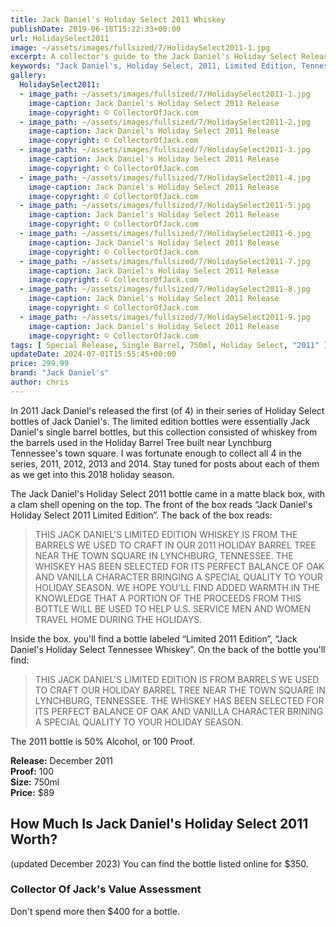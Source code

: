 ```yaml
---
title: Jack Daniel's Holiday Select 2011 Whiskey
publishDate: 2019-06-18T15:22:33+00:00
url: HolidaySelect2011
image: ~/assets/images/fullsized/7/HolidaySelect2011-1.jpg
excerpt: A collector's guide to the Jack Daniel's Holiday Select Release from 2011
keywords: "Jack Daniel's, Holiday Select, 2011, Limited Edition, Tennessee Whiskey, Holiday, Single Barrel, Christmas, Lynchburg, Tennessee, CollectorOfJack"
gallery:
  HolidaySelect2011:
  - image_path: ~/assets/images/fullsized/7/HolidaySelect2011-1.jpg
    image-caption: Jack Daniel's Holiday Select 2011 Release
    image-copyright: © CollectorOfJack.com
  - image_path: ~/assets/images/fullsized/7/HolidaySelect2011-2.jpg
    image-caption: Jack Daniel's Holiday Select 2011 Release
    image-copyright: © CollectorOfJack.com
  - image_path: ~/assets/images/fullsized/7/HolidaySelect2011-3.jpg
    image-caption: Jack Daniel's Holiday Select 2011 Release
    image-copyright: © CollectorOfJack.com
  - image_path: ~/assets/images/fullsized/7/HolidaySelect2011-4.jpg
    image-caption: Jack Daniel's Holiday Select 2011 Release
    image-copyright: © CollectorOfJack.com
  - image_path: ~/assets/images/fullsized/7/HolidaySelect2011-5.jpg
    image-caption: Jack Daniel's Holiday Select 2011 Release
    image-copyright: © CollectorOfJack.com
  - image_path: ~/assets/images/fullsized/7/HolidaySelect2011-6.jpg
    image-caption: Jack Daniel's Holiday Select 2011 Release
    image-copyright: © CollectorOfJack.com
  - image_path: ~/assets/images/fullsized/7/HolidaySelect2011-7.jpg
    image-caption: Jack Daniel's Holiday Select 2011 Release
    image-copyright: © CollectorOfJack.com
  - image_path: ~/assets/images/fullsized/7/HolidaySelect2011-8.jpg
    image-caption: Jack Daniel's Holiday Select 2011 Release
    image-copyright: © CollectorOfJack.com
  - image_path: ~/assets/images/fullsized/7/HolidaySelect2011-9.jpg
    image-caption: Jack Daniel's Holiday Select 2011 Release
    image-copyright: © CollectorOfJack.com
tags: [ Special Release, Single Barrel, 750ml, Holiday Select, "2011" ]
updateDate: 2024-07-01T15:55:45+00:00
price: 299.99
brand: "Jack Daniel's"
author: chris
---
```

In 2011 Jack Daniel's released the first (of 4) in their series of Holiday Select bottles of Jack Daniel's. The limited edition bottles were essentially Jack Daniel's single barrel bottles, but this collection consisted of whiskey from the barrels used in the Holiday Barrel Tree built near Lynchburg Tennessee's town square. I was fortunate enough to collect all 4 in the series, 2011, 2012, 2013 and 2014. Stay tuned for posts about each of them as we get into this 2018 holiday season.

The Jack Daniel's Holiday Select 2011 bottle came in a matte black box, with a clam shell opening on the top. The front of the box reads “Jack Daniel's Holiday Select 2011 Limited Edition”. The back of the box reads:

> THIS JACK DANIEL'S LIMITED EDITION WHISKEY IS FROM THE BARRELS WE USED TO CRAFT IN OUR 2011 HOLIDAY BARREL TREE NEAR THE TOWN SQUARE IN LYNCHBURG, TENNESSEE. THE WHISKEY HAS BEEN SELECTED FOR ITS PERFECT BALANCE OF OAK AND VANILLA CHARACTER BRINGING A SPECIAL QUALITY TO YOUR HOLIDAY SEASON. WE HOPE YOU'LL FIND ADDED WARMTH IN THE KNOWLEDGE THAT A PORTION OF THE PROCEEDS FROM THIS BOTTLE WILL BE USED TO HELP U.S. SERVICE MEN AND WOMEN TRAVEL HOME DURING THE HOLIDAYS.

Inside the box. you'll find a bottle labeled “Limited 2011 Edition”, “Jack Daniel's Holiday Select Tennessee Whiskey”. On the back of the bottle you'll find:
> THIS JACK DANIEL'S LIMITED EDITION IS FROM BARRELS WE USED TO CRAFT OUR HOLIDAY BARREL TREE NEAR THE TOWN SQUARE IN LYNCHBURG, TENNESSEE. THE WHISKEY HAS BEEN SELECTED FOR ITS PERFECT BALANCE OF OAK AND VANILLA CHARACTER BRINING A SPECIAL QUALITY TO YOUR HOLIDAY SEASON.

The 2011 bottle is 50% Alcohol, or 100 Proof.

**Release:** December 2011  
**Proof:** 100  
**Size:** 750ml  
**Price:** $89  

## How Much Is Jack Daniel's Holiday Select 2011 Worth?
(updated December 2023) You can find the bottle listed online for $350. 

### Collector Of Jack's Value Assessment
Don't spend more then $400 for a bottle. 

